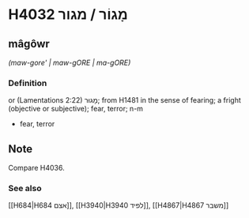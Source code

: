# H4032 מָגוֹר / מגור

## mâgôwr

_(maw-gore' | maw-ɡORE | ma-ɡORE)_

### Definition

or (Lamentations 2:22) מָגוּר; from H1481 in the sense of fearing; a fright (objective or subjective); fear, terror; n-m

- fear, terror

## Note

Compare H4036.

### See also

[[H684|H684 אצם]], [[H3940|H3940 לפיד]], [[H4867|H4867 משבר]]
